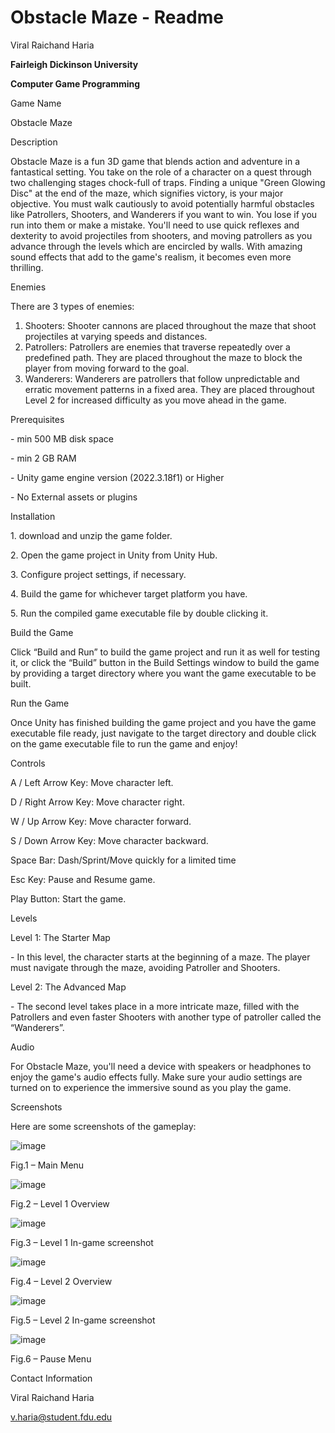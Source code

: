 
# Obstacle Maze -  Readme






Viral Raichand Haria

**Fairleigh Dickinson University**

**Computer Game Programming**



Game Name

Obstacle Maze

Description

Obstacle Maze is a fun 3D game that blends action and adventure in a fantastical setting. You take on the role of a character on a quest through two challenging stages chock-full of traps. Finding a unique "Green Glowing Disc" at the end of the maze, which signifies victory, is your major objective. You must walk cautiously to avoid potentially harmful obstacles like Patrollers, Shooters, and Wanderers if you want to win. You lose if you run into them or make a mistake. You'll need to use quick reflexes and dexterity to avoid projectiles from shooters, and moving patrollers as you advance through the levels which are encircled by walls. With amazing sound effects that add to the game's realism, it becomes even more thrilling.

Enemies

There are 3 types of enemies:

1. Shooters: Shooter cannons are placed throughout the maze that shoot projectiles at varying speeds and distances.
1. Patrollers: Patrollers are enemies that traverse repeatedly over a predefined path. They are placed throughout the maze to block the player from moving forward to the goal.
1. Wanderers: Wanderers are patrollers that follow unpredictable and erratic movement patterns in a fixed area. They are placed throughout Level 2 for increased difficulty as you move ahead in the game.

Prerequisites

\- min 500 MB disk space

\- min 2 GB RAM

\- Unity game engine version (2022.3.18f1) or Higher

\- No External assets or plugins

Installation

1\. download and unzip the game folder.

2\. Open the game project in Unity from Unity Hub.

3\. Configure project settings, if necessary.

4\. Build the game for whichever target platform you have.

5\. Run the compiled game executable file by double clicking it.

Build the Game

Click “Build and Run” to build the game project and run it as well for testing it, or click the “Build” button in the Build Settings window to build the game by providing a target directory where you want the game executable to be built.

Run the Game

Once Unity has finished building the game project and you have the game executable file ready, just navigate to the target directory and double click on the game executable file to run the game and enjoy!

Controls

A / Left Arrow Key: Move character left.

D / Right Arrow Key: Move character right.

W / Up Arrow Key: Move character forward.

S / Down Arrow Key: Move character backward.

Space Bar: Dash/Sprint/Move quickly for a limited time

Esc Key: Pause and Resume game.

Play Button: Start the game.

Levels

Level 1: The Starter Map

\- In this level, the character starts at the beginning of a maze. The player must navigate through the maze, avoiding Patroller and Shooters.

Level 2: The Advanced Map

\- The second level takes place in a more intricate maze, filled with the Patrollers and even faster Shooters with another type of patroller called the “Wanderers”.

Audio

For Obstacle Maze, you'll need a device with speakers or headphones to enjoy the game's audio effects fully. Make sure your audio settings are turned on to experience the immersive sound as you play the game.

Screenshots

Here are some screenshots of the gameplay:

![image](https://github.com/jarvis905/ObstacleCourse/assets/35340726/f555f497-5d9b-4b59-b707-fe27df332d1b)

Fig.1 – Main Menu

![image](https://github.com/jarvis905/ObstacleCourse/assets/35340726/0f1e99c0-90c7-46fb-a291-6875199e6c72)

Fig.2 – Level 1 Overview

![image](https://github.com/jarvis905/ObstacleCourse/assets/35340726/07ec1f98-9945-415a-90cf-9f89b0a901f2)

Fig.3 – Level 1 In-game screenshot

![image](https://github.com/jarvis905/ObstacleCourse/assets/35340726/9636cd5a-10f6-4dd9-8f57-1e84c914d445)

Fig.4 – Level 2 Overview

![image](https://github.com/jarvis905/ObstacleCourse/assets/35340726/0b6de1c4-4502-4e68-bfe9-f543c2e4d101)

Fig.5 – Level 2 In-game screenshot

![image](https://github.com/jarvis905/ObstacleCourse/assets/35340726/cfa8a4fb-4f8d-432e-a4d2-6c9df30e6457)

Fig.6 – Pause Menu


Contact Information

Viral Raichand Haria

v.haria@student.fdu.edu

